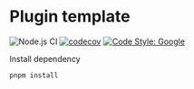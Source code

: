 # Plugin template
![Node.js CI](https://github.com/gmvbr/template-plugin-ts/workflows/Node.js%20CI/badge.svg?branch=main)
[![codecov](https://codecov.io/gh/gmvbr/template-plugin-ts/branch/main/graph/badge.svg?token=57ifjKpKWJ)](https://codecov.io/gh/gmvbr/template-plugin-ts)
[![Code Style: Google](https://img.shields.io/badge/code%20style-google-blueviolet.svg)](https://github.com/google/gts)


Install dependency

```
pnpm install
```